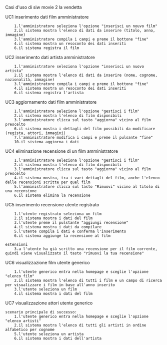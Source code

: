 Casi d'uso di siw movie 2 la vendetta

UC1 inserimento dati film amministratore

		1.l'amministratore seleziona l'opzione "inserisci un nouvo film"
		2.il sistema mostra l'elenco di dati da inserire (titolo, anno, immagine)
		3.l'amministratore compila i campi e preme il bottone "fine"
		4.il sistema mostra un resoconto dei dati inseriti
		6.il sistema registra il film


UC2 inserimento dati artista amministratore

		1.l'amministratore seleziona l'opzione "inserisci un nuovo artista"
		2.il sistema mostra l'elenco di dati da inserire (nome, cognome, nazionalità, immagine)
		3.l'amministratore compila i campi e preme il bottone "fine"
		4.il sistema mostra un resoconto dei dati inseriti
		6.il sistema registra l'artista


UC3 aggiornamento dati film amministratore

		1.l'amministratore seleziona l'opzione "gestisci i film"
		2.il sistema mostra l'elenco di film disponibili
		3.l'amministratore clicca sul tasto "aggiorna" vicino al film prescelto
		6.il sistema mostra i dettagli del film possibili da modificare (regista, attori, immagini)
		7.l'amministratore modifica i campi e preme il pulsante "fine"
		10.il sistema aggiorna i dati

UC4 eliminazione recensione di un film amministratore
		
		1.l'amministratore seleziona l'opzione "gestisci i film"
		2.il sistema mostra l'elenco di film disponibili
		3.l'amministratore clicca sul tasto "aggiorna" vicino al film prescelto
		4.il sistema mostra, tra i vari dettagli del film, anche l'elenco delle recensioni scritte per quel film
		5.l'amministratore clicca sul tasto "Rimuovi" vicino al titolo di una recensione
		6.il sistema elimina la recensione


UC5 inserimento recensione utente registrato

		1.l'utente registrato seleziona un film
		2.il sistema mostra i dati del film
		3.l'utente preme il pulstante "aggiungi recensione"
		4.il sistema mostra i dati da compilare
		5.l'utente compila i dati e conferma l'inserimento
		6.il sistema aggiunge la recensione al film
	
	estensioni
		3.a l'utente ha già scritto una recensione per il film corrente, quindi viene visualizzato il tasto "rimuovi la tua recensione"


UC6 visualizzazione film utente generico

		1.l'utente generico entra nella homepage e sceglie l'opzione "elenco film"
		2.il sistema mostra l'elenco di tutti i film e un campo di ricerca per visualizzare i film in base all'anno inserito
		3.l'utente seleziona un film
		4.il sistema mostra i dati del film


UC7 visualizzazione attori utente generico

	scenario principale di successo:
		1.l'utente generico entra nella homepage e sceglie l'opzione "elenco artisti"
		2.il sistema mostra l'elenco di tutti gli artisti in ordine alfabetico per cognome
		5.l'utente seleziona un artista
		6.il sistema mostra i dati dell'artista
